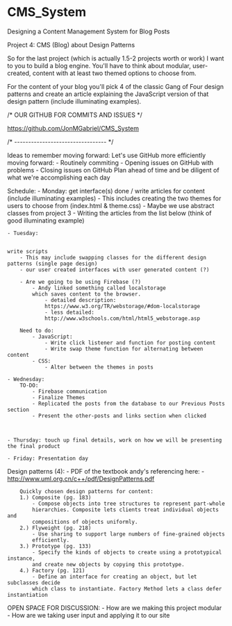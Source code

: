 # CMS_System
Designing a Content Management System for Blog Posts

Project 4: CMS (Blog) about Design Patterns

So for the last project (which is actually 1.5-2 projects worth or work) 
I want to you to build a blog engine. 
You'll have to think about modular, user-created, content with at 
least two themed options to choose from.

For the content of your blog you'll pick 4 of the classic Gang of Four 
design patterns and create an article 
explaining the JavaScript version of that design pattern 
(include illuminating examples).



/* OUR GITHUB FOR COMMITS AND ISSUES */

https://github.com/JonMGabriel/CMS_System

/* --------------------------------- */



Ideas to remember moving forward:
Let's use GitHub more efficiently moving forward:
    - Routinely commiting
    - Opening issues on GitHub with problems
    - Closing issues on GitHub
Plan ahead of time and be diligent of what we're accomplishing each day
    

    
Schedule:
    - Monday: get interface(s) done / write articles for content (include illuminating examples)
        - This includes creating the two themes for users to choose from (index.html & theme.css)
            - Maybe we use abstract classes from project 3
        - Writing the articles from the list below (think of good illuminating example)
        
    - Tuesday: 
    
    
    write scripts
        - This may include swapping classes for the different design patterns (single page design)
        - our user created interfaces with user generated content (?)
        
        - Are we going to be using Firebase (?)
            - Andy linked something called localstorage
            which saves content to the browser.
                - detailed description: 
                https://www.w3.org/TR/webstorage/#dom-localstorage
                - less detailed:
                http://www.w3schools.com/html/html5_webstorage.asp
        
        Need to do:
            - JavaScript:
                - Write click listener and function for posting content
                - Write swap theme function for alternating between content
            - CSS:
                - Alter between the themes in posts
        
    - Wednesday:
        TO-DO:
            - Firebase communication
            - Finalize Themes
            - Replicated the posts from the database to our Previous Posts section
            - Present the other-posts and links section when clicked
            
        
    
    - Thursday: touch up final details, work on how we will be presenting the final product
    
    - Friday: Presentation day
    
    
    
Design patterns (4):
    - PDF of the textbook andy's referencing here:
        - http://www.uml.org.cn/c++/pdf/DesignPatterns.pdf <!-- -->
        
        Quickly chosen design patterns for content:
        1.) Composite (pg. 183)
            - Compose objects into tree structures to represent part-whole
            hierarchies. Composite lets clients treat individual objects and
            compositions of objects uniformly. 
        2.) Flyweight (pg. 218)
            - Use sharing to support large numbers of fine-grained objects
            efficiently. 
        3.) Prototype (pg. 133)
            - Specify the kinds of objects to create using a prototypical instance,
            and create new objects by copying this prototype.
        4.) Factory (pg. 121)
            - Define an interface for creating an object, but let subclasses decide
            which class to instantiate. Factory Method lets a class defer instantiation
            
            
            
OPEN SPACE FOR DISCUSSION:
    - How are we making this project modular
    - How are we taking user input and applying it to our site
    